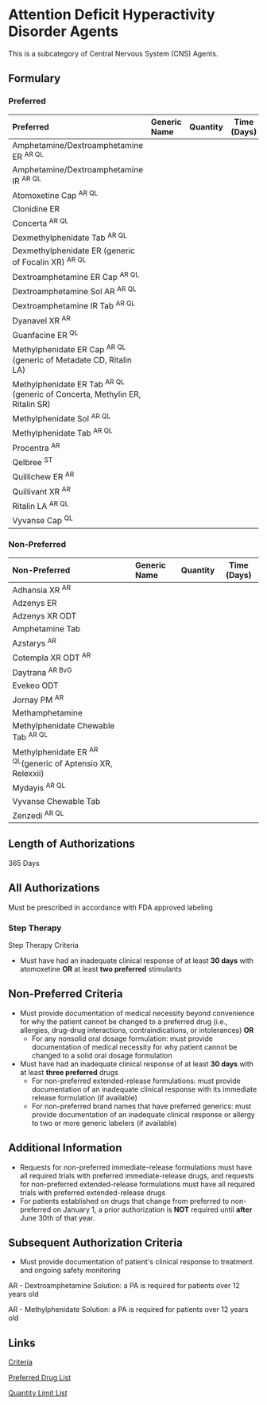 # Attention Deficit Hyperactivity Disorder Agents

This is a subcategory of Central Nervous System (CNS) Agents.

## Formulary

### Preferred

| Preferred                                                             | Generic Name | Quantity | Time (Days) |
| :-------------------------------------------------------------------- | :----------- | :------: | :---------: |
| Amphetamine/Dextroamphetamine ER <sup>AR QL</sup>                                    |              |          |             |
| Amphetamine/Dextroamphetamine IR <sup>AR QL</sup>                                      |              |          |             |
| Atomoxetine Cap <sup>AR QL</sup>                                                     |              |          |             |
| Clonidine ER                                                           |              |          |             |
| Concerta <sup>AR QL</sup>                                                              |              |          |             |
| Dexmethylphenidate Tab <sup>AR QL</sup>                                                |              |          |             |
| Dexmethylphenidate ER (generic of Focalin XR) <sup>AR QL</sup>                        |              |          |             |
| Dextroamphetamine ER Cap <sup>AR QL</sup>                                             |              |          |             |
| Dextroamphetamine Sol AR <sup>AR QL</sup>                                             |              |          |             |
| Dextroamphetamine IR Tab <sup>AR QL</sup>                                                |              |          |             |
| Dyanavel XR <sup>AR</sup>                              |              |          |             |
| Guanfacine ER <sup>QL</sup>                                                          |              |          |             |
| Methylphenidate ER Cap <sup>AR QL</sup> (generic of Metadate CD, Ritalin LA)           |              |          |             |
| Methylphenidate ER Tab <sup>AR QL</sup> (generic of Concerta, Methylin ER, Ritalin SR) |              |          |             |
| Methylphenidate Sol <sup>AR QL</sup>                                                 |              |          |             |
| Methylphenidate Tab <sup>AR QL</sup>                                                    |              |          |             |
| Procentra <sup>AR</sup>                        |              | | |
| Qelbree <sup>ST</sup>                                                             |              |          |             |
| Quillichew ER <sup>AR</sup>                                                        |              |          |             |
| Quillivant XR <sup>AR</sup>                                                          |              |          |             |
| Ritalin LA <sup>AR QL</sup>                                                            |              |          |             |
| Vyvanse Cap <sup>QL</sup>                                                           |              |          |             |

### Non-Preferred

| Non-Preferred                                         | Generic Name | Quantity | Time (Days) |
| :---------------------------------------------------- | :----------- | :------: | :---------: |
| Adhansia XR <sup>AR</sup>                                           |              |          |             |
| Adzenys ER                                            |              |          |             |
| Adzenys XR ODT                                        |              |          |             |
| Amphetamine Tab                                       |              |          |             |
| Azstarys <sup>AR</sup>                                             |              |          |             |
| Cotempla XR ODT <sup>AR</sup>                                      |              |          |             |
| Daytrana <sup>AR BvG</sup>                                          |              |          |             |
| Evekeo ODT                                            |              |          |             |
| Jornay PM <sup>AR</sup>                                            |              |          |             |
| Methamphetamine                                       |              |          |             |
| Methylphenidate Chewable Tab <sup>AR QL</sup>                          |              |          |             |
| Methylphenidate ER <sup>AR QL</sup>(generic of Aptensio XR, Relexxii) |              |          |             |
| Mydayis <sup>AR QL</sup>                                              |              |          |             |
| Vyvanse Chewable Tab                                  |              |          |             |
| Zenzedi <sup>AR QL</sup>                                               |              |          |             |

## Length of Authorizations

365 Days

## All Authorizations

Must be prescribed in accordance with FDA approved labeling

### Step Therapy

Step Therapy Criteria

- Must have had an inadequate clinical response of at least **30 days** with atomoxetine **OR** at least **two preferred** stimulants

## Non-Preferred Criteria

- Must provide documentation of medical necessity beyond convenience for why the patient cannot be changed to a preferred drug (i.e., allergies, drug-drug interactions, contraindications, or intolerances) **OR**
    - For any nonsolid oral dosage formulation: must provide documentation of medical necessity for why patient cannot be changed to a solid oral dosage formulation
- Must have had an inadequate clinical response of at least **30 days** with at least **three preferred** drugs
    - For non-preferred extended-release formulations: must provide documentation of an inadequate clinical response with its immediate release formulation (if available)
    - For non-preferred brand names that have preferred generics: must provide documentation of an inadequate clinical response or allergy to two or more generic labelers (if available)

## Additional Information

- Requests for non-preferred immediate-release formulations must have all required trials with preferred immediate-release drugs, and requests for non-preferred extended-release formulations must have all required trials with preferred extended-release drugs
- For patients established on drugs that change from preferred to non-preferred on January 1, a prior authorization is **NOT** required until **after** June 30th of that year.

## Subsequent Authorization Criteria

- Must provide documentation of patient's clinical response to treatment and ongoing safety monitoring

AR - Dextroamphetamine Solution: a PA is required for patients over 12 years old

AR - Methylphenidate Solution: a PA is required for patients over 12 years old

## Links

[Criteria](https://pharmacy.medicaid.ohio.gov/sites/default/files/20230101_UPDL%20_Criteria_APPROVED.pdf#page=34)

[Preferred Drug List](https://pharmacy.medicaid.ohio.gov/sites/default/files/20230101_UPDL_APPROVED_12.13.22.pdf#page=15)

[Quantity Limit List](https://pharmacy.medicaid.ohio.gov/sites/default/files/20230101_Ohio_Medicaid_Quantity_Document_APPROVED.pdf)
